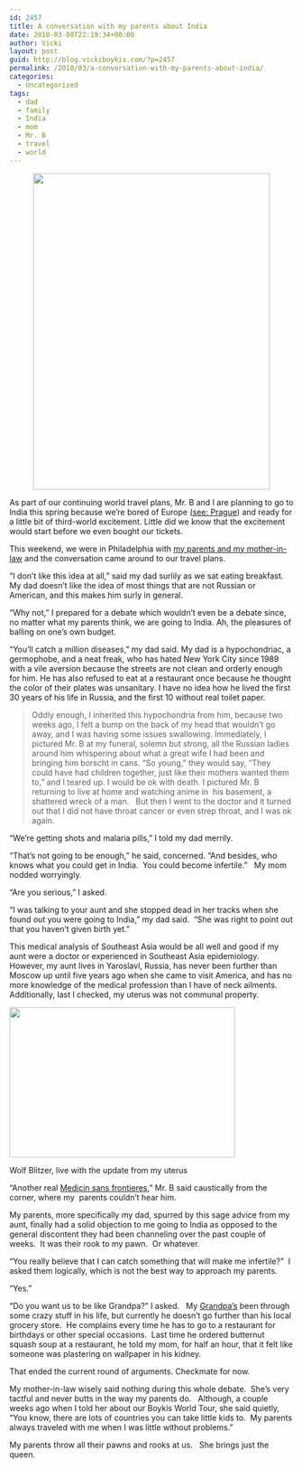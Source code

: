 ```yaml
---
id: 2457
title: A conversation with my parents about India
date: 2010-03-08T22:19:34+00:00
author: Vicki
layout: post
guid: http://blog.vickiboykis.com/?p=2457
permalink: /2010/03/a-conversation-with-my-parents-about-india/
categories:
  - Uncategorized
tags:
  - dad
  - family
  - India
  - mom
  - Mr. B
  - travel
  - world
---
```

<p style="text-align: center;">
  <a href="http://blog.vickiboykis.com/wp-content/uploads/2010/03/Moms.jpg"><img class="aligncenter size-full wp-image-2449" title="Moms" src="http://blog.vickiboykis.com/wp-content/uploads/2010/03/Moms.jpg" alt="" width="420" height="560" /></a>
</p>

As part of our continuing world travel plans, Mr. B and I are planning to go to India this spring because we&#8217;re bored of Europe ([see: Prague](http://blog.vickiboykis.com/2009/04/05/mobama-dont-fall-prey-to-the-jew-guilt-in-prague/)) and ready for a little bit of third-world excitement. Little did we know that the excitement would start before we even bought our tickets.

This weekend, we were in Philadelphia with [my parents and my mother-in-law](http://blog.vickiboykis.com/wp-content/uploads/2009/07/dsc01880.jpg) and the conversation came around to our travel plans.

&#8220;I don&#8217;t like this idea at all,&#8221; said my dad surlily as we sat eating breakfast. My dad doesn&#8217;t like the idea of most things that are not Russian or American, and this makes him surly in general.

&#8220;Why not,&#8221; I prepared for a debate which wouldn&#8217;t even be a debate since, no matter what my parents think, we are going to India. Ah, the pleasures of balling on one&#8217;s own budget.

&#8220;You&#8217;ll catch a million diseases,&#8221; my dad said. My dad is a hypochondriac, a germophobe, and a neat freak, who has hated New York City since 1989 with a vile aversion because the streets are not clean and orderly enough for him. He has also refused to eat at a restaurant once because he thought the color of their plates was unsanitary. I have no idea how he lived the first 30 years of his life in Russia, and the first 10 without real toilet paper.

> Oddly enough, I inherited this hypochondria from him, because two weeks ago, I felt a bump on the back of my head that wouldn&#8217;t go away, and I was having some issues swallowing. Immediately, I pictured Mr. B at my funeral, solemn but strong, all the Russian ladies around him whispering about what a great wife I had been and bringing him borscht in cans. &#8220;So young,&#8221; they would say, &#8220;They could have had children together, just like their mothers wanted them to,&#8221; and I teared up. I would be ok with death. I pictured Mr. B returning to live at home and watching anime in  his basement, a shattered wreck of a man.   But then I went to the doctor and it turned out that I did not have throat cancer or even strep throat, and I was ok again.

&#8220;We&#8217;re getting shots and malaria pills,&#8221; I told my dad merrily.

&#8220;That&#8217;s not going to be enough,&#8221; he said, concerned. &#8220;And besides, who knows what you could get in India.  You could become infertile.&#8221;   My mom nodded worryingly.

&#8220;Are you serious,&#8221; I asked.

&#8220;I was talking to your aunt and she stopped dead in her tracks when she found out you were going to India,&#8221; my dad said.  &#8220;She was right to point out that you haven&#8217;t given birth yet.&#8221;

This medical analysis of Southeast Asia would be all well and good if my aunt were a doctor or experienced in Southeast Asia epidemiology.  However, my aunt lives in Yaroslavl, Russia, has never been further than Moscow up until five years ago when she came to visit America, and has no more knowledge of the medical profession than I have of neck ailments.  Additionally, last I checked, my uterus was not communal property.

<div id="attachment_2474" style="width: 410px" class="wp-caption aligncenter">
  <a href="http://blog.vickiboykis.com/wp-content/uploads/2010/03/sitroomtop-thumb.jpg"><img class="size-full wp-image-2474" title="sitroomtop-thumb" src="http://blog.vickiboykis.com/wp-content/uploads/2010/03/sitroomtop-thumb.jpg" alt="" width="400" height="266" /></a>
  
  <p class="wp-caption-text">
    Wolf Blitzer, live with the update from my uterus
  </p>
</div>

<p style="text-align: center;">
  <p>
    &#8220;Another real <a href="http://www.msf.org/">Medicin sans frontieres</a>,&#8221; Mr. B said caustically from the corner, where my  parents couldn&#8217;t hear him.
  </p>
  
  <p>
    My parents, more specifically my dad, spurred by this sage advice from my aunt, finally had a solid objection to me going to India as opposed to the general discontent they had been channeling over the past couple of weeks.  It was their rook to my pawn.  Or whatever.
  </p>
  
  <p>
    &#8220;You really believe that I can catch something that will make me infertile?&#8221;  I asked them logically, which is not the best way to approach my parents.
  </p>
  
  <p>
    &#8220;Yes.&#8221;
  </p>
  
  <p>
    &#8220;Do you want us to be like Grandpa?&#8221; I asked.   My <a href="http://blog.vickiboykis.com/2010/03/02/visiting-my-grandpa-the-yiddish-speaking-atheist/">Grandpa&#8217;s</a> been through some crazy stuff in his life, but currently he doesn&#8217;t go further than his local grocery store.  He complains every time he has to go to a restaurant for birthdays or other special occasions.  Last time he ordered butternut squash soup at a restaurant, he told my mom, for half an hour, that it felt like someone was plastering on wallpaper in his kidney.
  </p>
  
  <p>
    That ended the current round of arguments. Checkmate for now.
  </p>
  
  <p>
    My mother-in-law wisely said nothing during this whole debate.  She&#8217;s very tactful and never butts in the way my parents do.   Although, a couple weeks ago when I told her about our Boykis World Tour, she said quietly, &#8220;You know, there are lots of countries you can take little kids to.  My parents always traveled with me when I was little without problems.&#8221;
  </p>
  
  <p>
    My parents throw all their pawns and rooks at us.   She brings just the queen.
  </p>